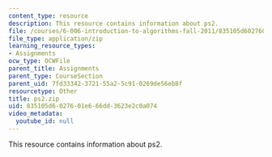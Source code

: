 ```yaml
---
content_type: resource
description: This resource contains information about ps2.
file: /courses/6-006-introduction-to-algorithms-fall-2011/835105d6027601e666dd3623e2c0a074_ps2.zip
file_type: application/zip
learning_resource_types:
- Assignments
ocw_type: OCWFile
parent_title: Assignments
parent_type: CourseSection
parent_uid: 7fd33342-3721-55a2-5c91-0269de56eb8f
resourcetype: Other
title: ps2.zip
uid: 835105d6-0276-01e6-66dd-3623e2c0a074
video_metadata:
  youtube_id: null
---
```

This resource contains information about ps2.

